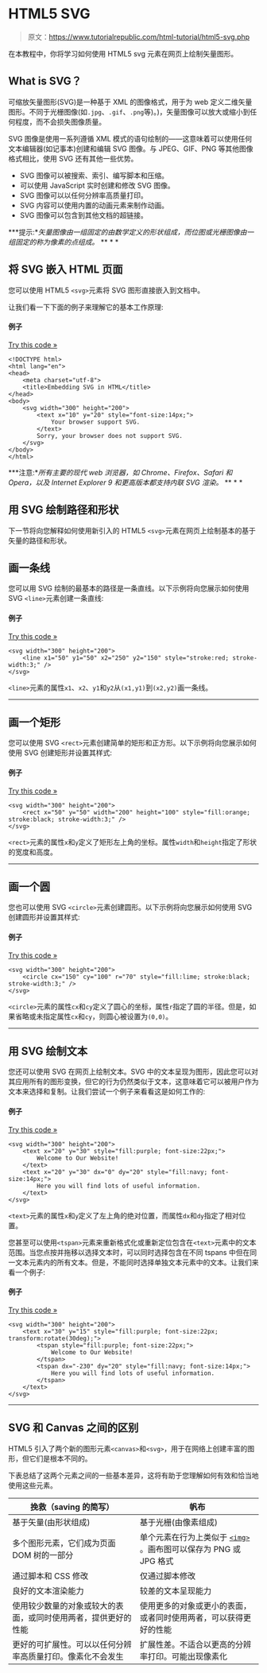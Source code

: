 # HTML5 SVG

> 原文：<https://www.tutorialrepublic.com/html-tutorial/html5-svg.php>

在本教程中，你将学习如何使用 HTML5 svg 元素在网页上绘制矢量图形。

## What is SVG？

可缩放矢量图形(SVG)是一种基于 XML 的图像格式，用于为 web 定义二维矢量图形。不同于光栅图像(如`.jpg`、`.gif`、`.png`等)。)，矢量图像可以放大或缩小到任何程度，而不会损失图像质量。

SVG 图像是使用一系列遵循 XML 模式的语句绘制的——这意味着可以使用任何文本编辑器(如记事本)创建和编辑 SVG 图像。与 JPEG、GIF、PNG 等其他图像格式相比，使用 SVG 还有其他一些优势。

*   SVG 图像可以被搜索、索引、编写脚本和压缩。
*   可以使用 JavaScript 实时创建和修改 SVG 图像。
*   SVG 图像可以以任何分辨率高质量打印。
*   SVG 内容可以使用内置的动画元素来制作动画。
*   SVG 图像可以包含到其他文档的超链接。

 ***提示:**矢量图像由一组固定的由数学定义的形状组成，而位图或光栅图像由一组固定的称为像素的点组成。*  ** * *

## 将 SVG 嵌入 HTML 页面

您可以使用 HTML5 `<svg>`元素将 SVG 图形直接嵌入到文档中。

让我们看一下下面的例子来理解它的基本工作原理:

#### 例子

[Try this code »](../codelab.php?topic=html5&file=embed-svg-into-html-pages "Try this code using online Editor")

```
<!DOCTYPE html>
<html lang="en">
<head>
    <meta charset="utf-8">
    <title>Embedding SVG in HTML</title>
</head>
<body>
    <svg width="300" height="200">
        <text x="10" y="20" style="font-size:14px;">
            Your browser support SVG.
        </text>
        Sorry, your browser does not support SVG.
    </svg>
</body>
</html>
```

 ***注意:**所有主要的现代 web 浏览器，如 Chrome、Firefox、Safari 和 Opera，以及 Internet Explorer 9 和更高版本都支持内联 SVG 渲染。*  ** * *

## 用 SVG 绘制路径和形状

下一节将向您解释如何使用新引入的 HTML5 `<svg>`元素在网页上绘制基本的基于矢量的路径和形状。

## 画一条线

您可以用 SVG 绘制的最基本的路径是一条直线。以下示例将向您展示如何使用 SVG `<line>`元素创建一条直线:

#### 例子

[Try this code »](../codelab.php?topic=html5&file=create-a-line-with-svg "Try this code using online Editor")

```
<svg width="300" height="200">
    <line x1="50" y1="50" x2="250" y2="150" style="stroke:red; stroke-width:3;" />
</svg>
```

`<line>`元素的属性`x1`、`x2`、`y1`和`y2`从`(x1,y1)`到`(x2,y2)`画一条线。

* * *

## 画一个矩形

您可以使用 SVG `<rect>`元素创建简单的矩形和正方形。以下示例将向您展示如何使用 SVG 创建矩形并设置其样式:

#### 例子

[Try this code »](../codelab.php?topic=html5&file=create-a-rectangle-with-svg "Try this code using online Editor")

```
<svg width="300" height="200">
    <rect x="50" y="50" width="200" height="100" style="fill:orange; stroke:black; stroke-width:3;" />
</svg>
```

`<rect>`元素的属性`x`和`y`定义了矩形左上角的坐标。属性`width`和`height`指定了形状的宽度和高度。

* * *

## 画一个圆

您也可以使用 SVG `<circle>`元素创建圆形。以下示例将向您展示如何使用 SVG 创建圆形并设置其样式:

#### 例子

[Try this code »](../codelab.php?topic=html5&file=create-a-circle-with-svg "Try this code using online Editor")

```
<svg width="300" height="200">
    <circle cx="150" cy="100" r="70" style="fill:lime; stroke:black; stroke-width:3;" />
</svg>
```

`<circle>`元素的属性`cx`和`cy`定义了圆心的坐标，属性`r`指定了圆的半径。但是，如果省略或未指定属性`cx`和`cy`，则圆心被设置为`(0,0)`。

* * *

## 用 SVG 绘制文本

您还可以使用 SVG 在网页上绘制文本。SVG 中的文本呈现为图形，因此您可以对其应用所有的图形变换，但它的行为仍然类似于文本，这意味着它可以被用户作为文本来选择和复制。让我们尝试一个例子来看看这是如何工作的:

#### 例子

[Try this code »](../codelab.php?topic=html5&file=render-text-with-svg "Try this code using online Editor")

```
<svg width="300" height="200">
    <text x="20" y="30" style="fill:purple; font-size:22px;">
        Welcome to Our Website!
    </text>
    <text x="20" y="30" dx="0" dy="20" style="fill:navy; font-size:14px;">
        Here you will find lots of useful information.
    </text>
</svg>
```

`<text>`元素的属性`x`和`y`定义了左上角的绝对位置，而属性`dx`和`dy`指定了相对位置。

您甚至可以使用`<tspan>`元素来重新格式化或重新定位包含在`<text>`元素中的文本范围。当您点按并拖移以选择文本时，可以同时选择包含在不同 tspans 中但在同一文本元素内的所有文本。但是，不能同时选择单独文本元素中的文本。让我们来看一个例子:

#### 例子

[Try this code »](../codelab.php?topic=html5&file=rotate-and-render-text-with-svg "Try this code using online Editor")

```
<svg width="300" height="200">
    <text x="30" y="15" style="fill:purple; font-size:22px; transform:rotate(30deg);">
        <tspan style="fill:purple; font-size:22px;">
            Welcome to Our Website!
        </tspan>
        <tspan dx="-230" dy="20" style="fill:navy; font-size:14px;">
            Here you will find lots of useful information.
        </tspan>
    </text>
</svg>
```

* * *

## SVG 和 Canvas 之间的区别

HTML5 引入了两个新的图形元素`<canvas>`和`<svg>`，用于在网络上创建丰富的图形，但它们是根本不同的。

下表总结了这两个元素之间的一些基本差异，这将有助于您理解如何有效和恰当地使用这些元素。

| 挽救（saving 的简写） | 帆布 |
| --- | --- |
| 基于矢量(由形状组成) | 基于光栅(由像素组成) |
| 多个图形元素，它们成为页面 DOM 树的一部分 | 单个元素在行为上类似于 [`<img>`](/html-reference/html-img-tag.php) 。画布图可以保存为 PNG 或 JPG 格式 |
| 通过脚本和 CSS 修改 | 仅通过脚本修改 |
| 良好的文本渲染能力 | 较差的文本呈现能力 |
| 使用较少数量的对象或较大的表面，或同时使用两者，提供更好的性能 | 使用更多的对象或更小的表面，或者同时使用两者，可以获得更好的性能 |
| 更好的可扩展性。可以以任何分辨率高质量打印。像素化不会发生 | 扩展性差。不适合以更高的分辨率打印。可能出现像素化 |**